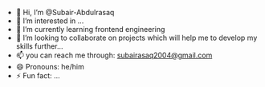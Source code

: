 - 👋 Hi, I’m @Subair-Abdulrasaq
- 👀 I’m interested in ...
- 🌱 I’m currently learning frontend engineering
- 💞️ I’m looking to collaborate on projects which will help me to develop my skills further...
- 📫 you can reach me through: subairasaq2004@gmail.com
- 😄 Pronouns: he/him
- ⚡ Fun fact: ...

<!---
Subair-Abdulrasaq/Subair-Abdulrasaq is a ✨ special ✨ repository because its `README.md` (this file) appears on your GitHub profile.
You can click the Preview link to take a look at your changes.
--->

